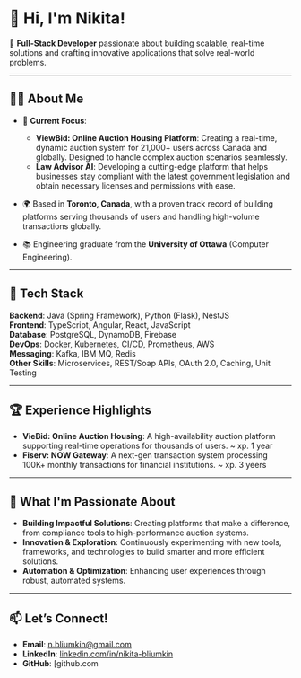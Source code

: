 # 👋 Hi, I'm Nikita!

🚀 **Full-Stack Developer** passionate about building scalable, real-time solutions and crafting innovative applications that solve real-world problems.

---

## 👨‍💻 **About Me**

- 🌟 **Current Focus**:
  - **ViewBid: Online Auction Housing Platform**: Creating a real-time, dynamic auction system for 21,000+ users across Canada and globally. Designed to handle complex auction scenarios seamlessly.
  - **Law Advisor AI**: Developing a cutting-edge platform that helps businesses stay compliant with the latest government legislation and obtain necessary licenses and permissions with ease.

- 🌍 Based in **Toronto, Canada**, with a proven track record of building platforms serving thousands of users and handling high-volume transactions globally.
- 📚 Engineering graduate from the **University of Ottawa** (Computer Engineering).

---

## 🔧 **Tech Stack**
**Backend**: Java (Spring Framework), Python (Flask), NestJS  
**Frontend**: TypeScript, Angular, React, JavaScript  
**Database**: PostgreSQL, DynamoDB, Firebase  
**DevOps**: Docker, Kubernetes, CI/CD, Prometheus, AWS  
**Messaging**: Kafka, IBM MQ, Redis  
**Other Skills**: Microservices, REST/Soap APIs, OAuth 2.0, Caching, Unit Testing  

---

## 🏆 **Experience Highlights**
- **VieBid: Online Auction Housing**: A high-availability auction platform supporting real-time operations for thousands of users.  ~ xp. 1 year
- **Fiserv: NOW Gateway**: A next-gen transaction system processing 100K+ monthly transactions for financial institutions.  ~ xp. 3 yeers

---

## 🌟 **What I'm Passionate About**
- **Building Impactful Solutions**: Creating platforms that make a difference, from compliance tools to high-performance auction systems.  
- **Innovation  & Exploration**: Continuously experimenting with new tools, frameworks, and technologies to build smarter and more efficient solutions.
- **Automation & Optimization**: Enhancing user experiences through robust, automated systems.  

---

## 📫 **Let’s Connect!**
- **Email**: [n.bliumkin@gmail.com](mailto:n.bliumkin@gmail.com)  
- **LinkedIn**: [linkedin.com/in/nikita-bliumkin](#)  
- **GitHub**: [github.com
